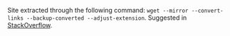 Site extracted through the following command: `wget --mirror --convert-links --backup-converted --adjust-extension`.
Suggested in [StackOverflow](http://stackoverflow.com/a/538878/102960).
